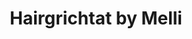 ---
title: "Hairgrichtat by Melli"
url: /pettneu-am-arlberg/hairgrichtat-by-melli/
shop: Friseur
---